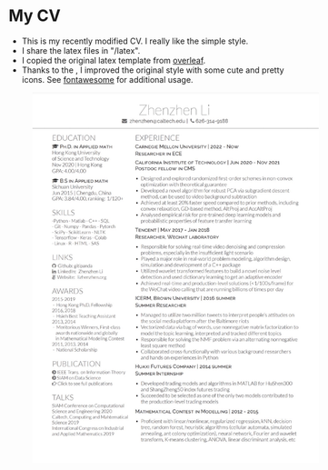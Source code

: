 # My CV
* This is my recently modified CV. I really like the simple style.
* I share the latex files in "/latex".
* I copied the original latex template from [overleaf](http://www.overleaf.com/articles/heavy-resume/fhhjzvycpzrx).
* Thanks to the <fontawesome>, I improved the original style with some cute and pretty icons. See [fontawesome](http://mirrors.ibiblio.org/CTAN/fonts/fontawesome/doc/fontawesome.pdf) for additional usage. 
<p float="left">
  <img src="/resume.jpg" width="600" align="left" style="margin-left: 3em"/>  
</p>
